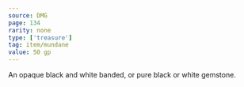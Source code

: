 ```yaml
---
source: DMG
page: 134
rarity: none
type: ['treasure']
tag: item/mundane
value: 50 gp
---
```


An opaque black and white banded, or pure black or white gemstone.

